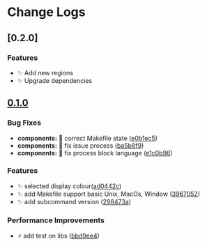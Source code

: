 # Change Logs

## [0.2.0]

### Features

- :sparkles: Add new regions
- :sparkles: Upgrade dependencies

## [0.1.0](https://github.com/kubeopsskills/awsp/commits/)

### Bug Fixes

- **components:** :bug: correct Makefile state ([e0b1ec5](https://github.com/kubeopsskills/awsp/commit/e0b1ec5161a92ea0460c1a93188e8bd29d915cd3))
- **components:** :bug: fix issue process ([ba5b8f9](https://github.com/kubeopsskills/awsp/commit/ba5b8f9894d5fb45ebad0d05dcf18ba2b464edb9))
- **components:** :bug: fix process block language ([e1c0b96](https://github.com/kubeopsskills/awsp/commit/e1c0b963458b358b3404726c77af004938e7a446))

### Features

- :sparkles: selected display colour([ad0442c](https://github.com/kubeopsskills/awsp/commit/ad0442c54dbcddb67217b161ab382ab80680c2f4))
- :sparkles: add Makefile support basic Unix, MacOs, Window ([3967052](https://github.com/kubeopsskills/awsp/commit/3967052ab8eb46c41b75c99a0329148d0ca47bff))
- :sparkles: add subcommand version ([298473a](https://github.com/kubeopsskills/awsp/commit/298473a16761e6a043613bdaaa9c38b58a22e80e))

### Performance Improvements

- :zap: add test on libs ([bbd9ee4](https://github.com/kubeopsskills/awsp/commit/bbd9ee48305b0c9295a06f80cff8ea1577c714e8))
